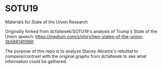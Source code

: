 # SOTU19
Materials for State of the Union Research

Originally forked from dcfaltesek/SOTU19's analysis of Trump's State of the Union speech: https://medium.com/s/story/two-states-of-the-union-3b58814f096f

The purpose of this repo is to analyze Stacey Abrams's rebuttal to compare/contrast with the original graphs from dcfaltesek to see what information could be gathered.
